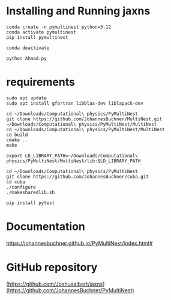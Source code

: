 # Installing and Running jaxns
```
conda create -n pymultinest python=3.12
conda activate pymultinest
pip install pymultinest
```
```
conda deactivate
```
```
python Ahmad.py
```

# requirements
```
sudo apt update
sudo apt install gfortran libblas-dev liblapack-dev
```
```
cd ~/Downloads/Computational\ physics/PyMultiNest
git clone https://github.com/JohannesBuchner/MultiNest.git ~/Downloads/Computational\ physics/PyMultiNest/MultiNest
cd ~/Downloads/Computational\ physics/PyMultiNest/MultiNest
cd build
cmake ..
make
```
```
export LD_LIBRARY_PATH=~/Downloads/Computational\ physics/PyMultiNest/MultiNest/lib:$LD_LIBRARY_PATH
```
```
cd ~/Downloads/Computational\ physics/PyMultiNest
git clone https://github.com/JohannesBuchner/cuba.git
cd cuba
./configure
./makesharedlib.sh
```



```
pip install pytest
```
# Documentation
https://johannesbuchner.github.io/PyMultiNest/index.html#
# GitHub repository
[https://github.com/Joshuaalbert/jaxns](https://github.com/JohannesBuchner/PyMultiNest)


